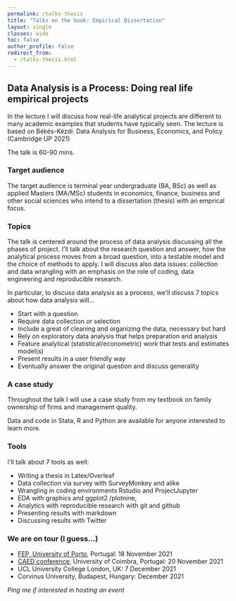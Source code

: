 ```yaml
---
permalink: /talks-thesis
title: "Talks on the book: Empirical Dissertation"
layout: single
classes: wide
toc: false
author_profile: false
redirect_from:
  - /talks-thesis.html
---
```



## Data Analysis is a Process: Doing real life empirical projects 

In the lecture I will discuss how real-life analytical projects are different to many academic examples that students have typically seen. 
The lecture is based on Békés-Kézdi: Data Analysis for Business, Economics, and Policy (Cambridge UP 2021) 

The talk is 60-90 mins. 

### Target audience
The target audience is terminal year undergraduate  (BA, BSc) as well as applied Masters (MA/MSc) students in economics, finance, business and other social sciences who intend to a dissertation (thesis) with an emprical focus. 


### Topics
The talk is centered around the process of data analysis discussing all the phases of project. I'll talk about the research question and answer, how the analytical process moves from a broad question, into a testable model and the choice of methods to apply. I will discuss also data issues: collection and data wrangling with an emphasis on the role of coding, data engineering and reproducible research. 

In particular, to discuss data analysis as a process, we'll discuss 7 topics about how data analysis will...

 * Start with a question
 * Require data collection or selection
 * Include a great of cleaning and organizing the data, necessary but hard 
 * Rely on exploratory data analysis that helps preparation and analysis 
 * Feature analytical (statistical/econometric) work that tests and estimates model(s)  
 * Present results in a user friendly way
 * Eventually answer the original question and discuss generality



### A case study
Throughout the talk I will use a case study from my textbook on family ownership of firms and management quality. 

Data and code in Stata, R and Python are available for anyone interested to learn more. 

### Tools
 I'll talk about 7 tools as well: 
 * Writing a thesis in Latex/Overleaf 
 * Data collection via survey with SurveyMonkey and alike 
 * Wrangling in coding environments Rstudio and ProjectJupyter
 * EDA with graphics and ggplot2 /plotnine, 
 * Analytics with reproducible research with git and github
 * Presenting results with markdown 
 * Discussing results with Twitter




### We are on tour (I guess...)

* [FEP, University of Porto](https://sigarra.up.pt/fep/pt/noticias_geral.ver_noticia?p_nr=37529), Portugal: 18 November 2021
* [CAED conference](https://www.uc.pt/en/uid/ceber/CAED2021/schedule), University of Coimbra, Portugal: 20 November 2021 
* UCL University College London, UK: 7 December 2021
* Corvinus University, Budapest, Hungary: December 2021

*Ping me if interested in hosting an event*